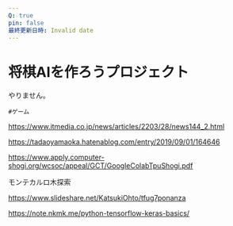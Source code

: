 ```yaml
---
Q: true
pin: false
最終更新日時: Invalid date
---
```

# 将棋AIを作ろうプロジェクト

やりません。

`#ゲーム`

https://www.itmedia.co.jp/news/articles/2203/28/news144_2.html

https://tadaoyamaoka.hatenablog.com/entry/2019/09/01/164646

https://www.apply.computer-shogi.org/wcsoc/appeal/GCT/GoogleColabTpuShogi.pdf

モンテカルロ木探索

https://www.slideshare.net/KatsukiOhto/tfug7ponanza

https://note.nkmk.me/python-tensorflow-keras-basics/